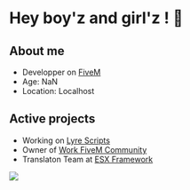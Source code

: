 <p>
  <h1>Hey boy'z and girl'z ! 👋</h1>
  <h2>About me</h2>
  <ul>
    <li>Developper on <a href="https://fivem.net/">FiveM</a></li>
    <li>Age: NaN</li>
    <li>Location: Localhost</li>
  </ul>
  <h2>Active projects</h2>
  <ul>
    <li>Working on <a href="lyre.tebex.io">Lyre Scripts</a></li>
    <li>Owner of <a href="https://discord.gg/VyRPheG6Es">Work FiveM Community</a></li>
    <li>Translaton Team at <a href="https://github.com/esx-framework">ESX Framework</a></li>
  </ul>
  <picture>
    <source
      srcset="https://github-readme-stats.vercel.app/api?username=epyidev&show_icons=true&theme=dark"
      media="(prefers-color-scheme: dark)"
    />
    <source
      srcset="https://github-readme-stats.vercel.app/api?username=epyidev&show_icons=true"
      media="(prefers-color-scheme: light), (prefers-color-scheme: no-preference)"
    />
    <img src="https://github-readme-stats.vercel.app/api?username=epyidev&show_icons=true" />
  </picture>
</p>
